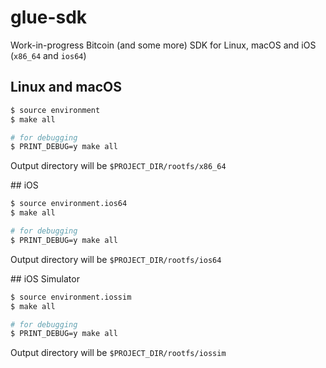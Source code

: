 # glue-sdk
Work-in-progress Bitcoin (and some more) SDK for Linux, macOS and iOS (`x86_64` and `ios64`)

## Linux and macOS
```sh
$ source environment
$ make all

# for debugging
$ PRINT_DEBUG=y make all
```
Output directory will be `$PROJECT_DIR/rootfs/x86_64`

## iOS
```sh
$ source environment.ios64
$ make all

# for debugging
$ PRINT_DEBUG=y make all
```

Output directory will be `$PROJECT_DIR/rootfs/ios64`

## iOS Simulator
```sh
$ source environment.iossim
$ make all

# for debugging
$ PRINT_DEBUG=y make all
```

Output directory will be `$PROJECT_DIR/rootfs/iossim`
